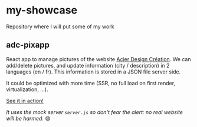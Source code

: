 # my-showcase
Repository where I will put some of my work

## adc-pixapp
React app to manage pictures of the website [Acier Design Création](https://acierdesigncreation.com/en). We can add/delete pictures, and update information (city / description) in 2 languages (en / fr). This information is stored in a JSON file server side.

It could be optimized with more time (SSR, no full load on first render, virtualization, ...).

[See it in action!](http://83.199.57.22)

*It uses the mock server `server.js` so don't fear the alert: no real website will be harmed.* 😄
